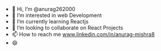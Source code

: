 - 👋 Hi, I’m @anurag262000
- 👀 I’m interested in web Development
- 🌱 I’m currently learning Reactjs
- 💞️ I’m looking to collaborate on React Projects
- 📫 How to reach me www.linkedin.com/in/anurag-mishra8
- 😄

<!---
anurag262000/anurag262000 is a ✨ special ✨ repository because its `README.md` (this file) appears on your GitHub profile.
You can click the Preview link to take a look at your changes.
--->
